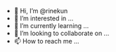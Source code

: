 - 👋 Hi, I’m @rinekun
- 👀 I’m interested in ...
- 🌱 I’m currently learning ...
- 💞️ I’m looking to collaborate on ...
- 📫 How to reach me ...

<!---
rinekun/rinekun is a ✨ special ✨ repository because its `README.md` (this file) appears on your GitHub profile.
You can click the Preview link to take a look at your changes.
--->
